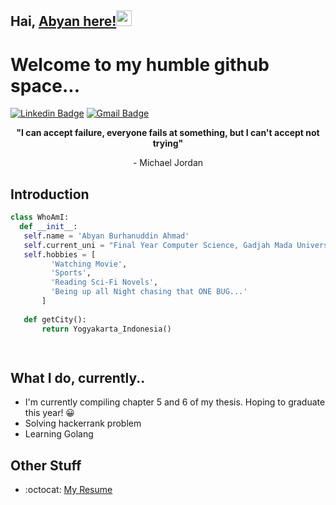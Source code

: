 ## Hai, [Abyan here!](https://abyanba.xyz/)<img src="https://media.giphy.com/media/hvRJCLFzcasrR4ia7z/giphy.gif" width="25px">

<h1>Welcome to my humble github space...</h1> 

[![Linkedin Badge](https://img.shields.io/badge/LinkedIn-0077B5?style=for-the-badge&logo=linkedin&logoColor=white)](https://www.linkedin.com/in/abyanburhanuddin/)
[![Gmail Badge](https://img.shields.io/badge/Gmail-D14836?style=for-the-badge&logo=gmail&logoColor=white)](mailto:abyanhmd2@gmail.com)

**<p align="center">"I can accept failure, everyone fails at something, but I can't accept not trying"</p>**
<p align="center">- Michael Jordan</p>
 
 ## Introduction
 ```python
 class WhoAmI:
   def __init__:
    self.name = 'Abyan Burhanuddin Ahmad'
    self.current_uni = "Final Year Computer Science, Gadjah Mada University"
    self.hobbies = [
          'Watching Movie',
          'Sports',
          'Reading Sci-Fi Novels',
          'Being up all Night chasing that ONE BUG...'
        ]
	
	def getCity():
		return Yogyakarta_Indonesia()

	
 ```
 
## What I do, currently..
 * I'm currently compiling chapter 5 and 6 of my thesis. Hoping to graduate this year! 😀
 * Solving hackerrank problem
 * Learning Golang
 
## Other Stuff
  - :octocat: [My Resume](https://drive.google.com/drive/folders/1bp6eV_Czm85s7uKpm70tJ7kYBqCCKvqF?usp=sharing)

 
 
